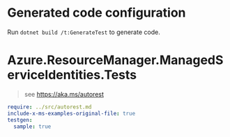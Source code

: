 # Generated code configuration

Run `dotnet build /t:GenerateTest` to generate code.

# Azure.ResourceManager.ManagedServiceIdentities.Tests

> see https://aka.ms/autorest
``` yaml
require: ../src/autorest.md
include-x-ms-examples-original-file: true
testgen:
  sample: true
```
